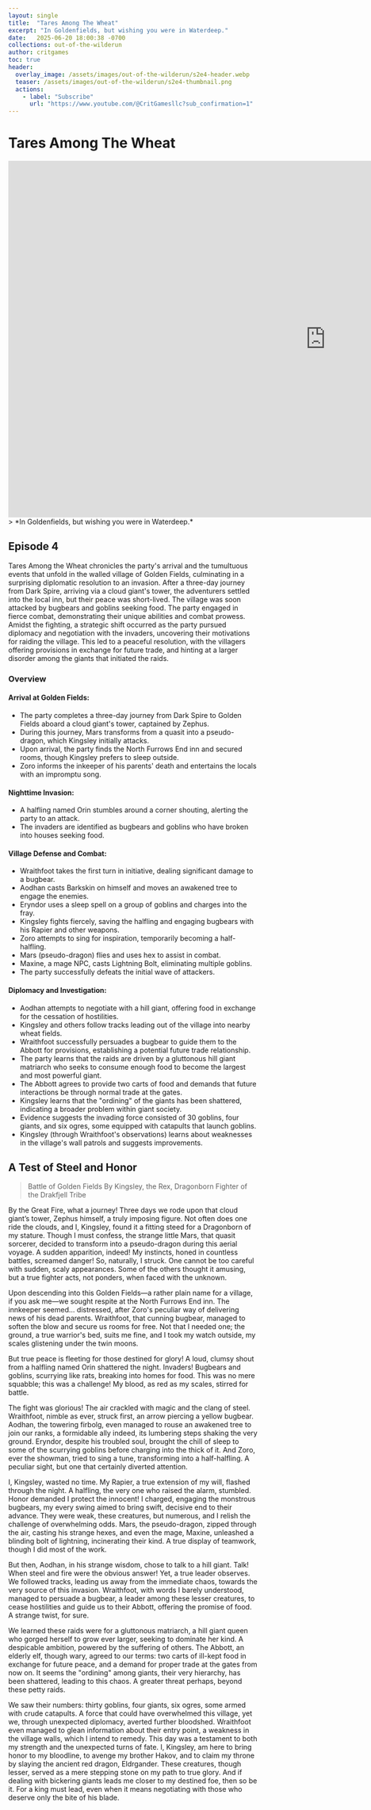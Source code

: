 ```yaml
---
layout: single
title:  "Tares Among The Wheat"
excerpt: "In Goldenfields, but wishing you were in Waterdeep."
date:   2025-06-20 18:00:38 -0700
collections: out-of-the-wilderun
author: critgames
toc: true
header:
  overlay_image: /assets/images/out-of-the-wilderun/s2e4-header.webp
  teaser: /assets/images/out-of-the-wilderun/s2e4-thumbnail.png
  actions:
    - label: "Subscribe"
      url: "https://www.youtube.com/@CritGamesllc?sub_confirmation=1"
---
```


# Tares Among The Wheat
<iframe width="1280" height="720" src="https://www.youtube.com/embed/QwGNVmfJU4A?si=pIWQLxkQsqeLEmXX" title="YouTube video player" frameborder="0" allow="accelerometer; autoplay; clipboard-write; encrypted-media; gyroscope; picture-in-picture; web-share" referrerpolicy="strict-origin-when-cross-origin" allowfullscreen></iframe>
> *In Goldenfields, but wishing you were in Waterdeep.*

## Episode 4
Tares Among the Wheat chronicles the party's arrival and the tumultuous events that unfold in the walled village of Golden Fields, culminating in a surprising diplomatic resolution to an invasion. After a three-day journey from Dark Spire, arriving via a cloud giant's tower, the adventurers settled into the local inn, but their peace was short-lived. The village was soon attacked by bugbears and goblins seeking food. The party engaged in fierce combat, demonstrating their unique abilities and combat prowess. Amidst the fighting, a strategic shift occurred as the party pursued diplomacy and negotiation with the invaders, uncovering their motivations for raiding the village. This led to a peaceful resolution, with the villagers offering provisions in exchange for future trade, and hinting at a larger disorder among the giants that initiated the raids.

### Overview
#### Arrival at Golden Fields:
* The party completes a three-day journey from Dark Spire to Golden Fields aboard a cloud giant's tower, captained by Zephus.
* During this journey, Mars transforms from a quasit into a pseudo-dragon, which Kingsley initially attacks.
* Upon arrival, the party finds the North Furrows End inn and secured rooms, though Kingsley prefers to sleep outside.
* Zoro informs the inkeeper of his parents' death and entertains the locals with an impromptu song.
#### Nighttime Invasion:
* A halfling named Orin stumbles around a corner shouting, alerting the party to an attack.
* The invaders are identified as bugbears and goblins who have broken into houses seeking food.
#### Village Defense and Combat:
* Wraithfoot takes the first turn in initiative, dealing significant damage to a bugbear.
* Aodhan casts Barkskin on himself and moves an awakened tree to engage the enemies.
* Eryndor uses a sleep spell on a group of goblins and charges into the fray.
* Kingsley fights fiercely, saving the halfling and engaging bugbears with his Rapier and other weapons.
* Zoro attempts to sing for inspiration, temporarily becoming a half-halfling.
* Mars (pseudo-dragon) flies and uses hex to assist in combat.
* Maxine, a mage NPC, casts Lightning Bolt, eliminating multiple goblins.
* The party successfully defeats the initial wave of attackers.
#### Diplomacy and Investigation:
* Aodhan attempts to negotiate with a hill giant, offering food in exchange for the cessation of hostilities.
* Kingsley and others follow tracks leading out of the village into nearby wheat fields.
* Wraithfoot successfully persuades a bugbear to guide them to the Abbott for provisions, establishing a potential future trade relationship.
* The party learns that the raids are driven by a gluttonous hill giant matriarch who seeks to consume enough food to become the largest and most powerful giant.
* The Abbott agrees to provide two carts of food and demands that future interactions be through normal trade at the gates.
* Kingsley learns that the "ordining" of the giants has been shattered, indicating a broader problem within giant society.
* Evidence suggests the invading force consisted of 30 goblins, four giants, and six ogres, some equipped with catapults that launch goblins.
* Kingsley (through Wraithfoot's observations) learns about weaknesses in the village's wall patrols and suggests improvements.

## A Test of Steel and Honor
> Battle of Golden Fields By Kingsley, the Rex, Dragonborn Fighter of the Drakfjell Tribe

By the Great Fire, what a journey! Three days we rode upon that cloud giant’s tower, Zephus himself, a truly imposing figure. Not often does one ride the clouds, and I, Kingsley, found it a fitting steed for a Dragonborn of my stature. Though I must confess, the strange little Mars, that quasit sorcerer, decided to transform into a pseudo-dragon during this aerial voyage. A sudden apparition, indeed! My instincts, honed in countless battles, screamed danger! So, naturally, I struck. One cannot be too careful with sudden, scaly appearances. Some of the others thought it amusing, but a true fighter acts, not ponders, when faced with the unknown.

Upon descending into this Golden Fields—a rather plain name for a village, if you ask me—we sought respite at the North Furrows End inn. The innkeeper seemed... distressed, after Zoro's peculiar way of delivering news of his dead parents. Wraithfoot, that cunning bugbear, managed to soften the blow and secure us rooms for free. Not that I needed one; the ground, a true warrior's bed, suits me fine, and I took my watch outside, my scales glistening under the twin moons.

But true peace is fleeting for those destined for glory! A loud, clumsy shout from a halfling named Orin shattered the night. Invaders! Bugbears and goblins, scurrying like rats, breaking into homes for food. This was no mere squabble; this was a challenge! My blood, as red as my scales, stirred for battle.

The fight was glorious! The air crackled with magic and the clang of steel. Wraithfoot, nimble as ever, struck first, an arrow piercing a yellow bugbear. Aodhan, the towering firbolg, even managed to rouse an awakened tree to join our ranks, a formidable ally indeed, its lumbering steps shaking the very ground. Eryndor, despite his troubled soul, brought the chill of sleep to some of the scurrying goblins before charging into the thick of it. And Zoro, ever the showman, tried to sing a tune, transforming into a half-halfling. A peculiar sight, but one that certainly diverted attention.

I, Kingsley, wasted no time. My Rapier, a true extension of my will, flashed through the night. A halfling, the very one who raised the alarm, stumbled. Honor demanded I protect the innocent! I charged, engaging the monstrous bugbears, my every swing aimed to bring swift, decisive end to their advance. They were weak, these creatures, but numerous, and I relish the challenge of overwhelming odds. Mars, the pseudo-dragon, zipped through the air, casting his strange hexes, and even the mage, Maxine, unleashed a blinding bolt of lightning, incinerating their kind. A true display of teamwork, though I did most of the work.

But then, Aodhan, in his strange wisdom, chose to talk to a hill giant. Talk! When steel and fire were the obvious answer! Yet, a true leader observes. We followed tracks, leading us away from the immediate chaos, towards the very source of this invasion. Wraithfoot, with words I barely understood, managed to persuade a bugbear, a leader among these lesser creatures, to cease hostilities and guide us to their Abbott, offering the promise of food. A strange twist, for sure.

We learned these raids were for a gluttonous matriarch, a hill giant queen who gorged herself to grow ever larger, seeking to dominate her kind. A despicable ambition, powered by the suffering of others. The Abbott, an elderly elf, though wary, agreed to our terms: two carts of ill-kept food in exchange for future peace, and a demand for proper trade at the gates from now on. It seems the "ordining" among giants, their very hierarchy, has been shattered, leading to this chaos. A greater threat perhaps, beyond these petty raids.

We saw their numbers: thirty goblins, four giants, six ogres, some armed with crude catapults. A force that could have overwhelmed this village, yet we, through unexpected diplomacy, averted further bloodshed. Wraithfoot even managed to glean information about their entry point, a weakness in the village walls, which I intend to remedy.
This day was a testament to both my strength and the unexpected turns of fate. I, Kingsley, am here to bring honor to my bloodline, to avenge my brother Hakov, and to claim my throne by slaying the ancient red dragon, Eldrgander. These creatures, though lesser, served as a mere stepping stone on my path to true glory. And if dealing with bickering giants leads me closer to my destined foe, then so be it. For a king must lead, even when it means negotiating with those who deserve only the bite of his blade.